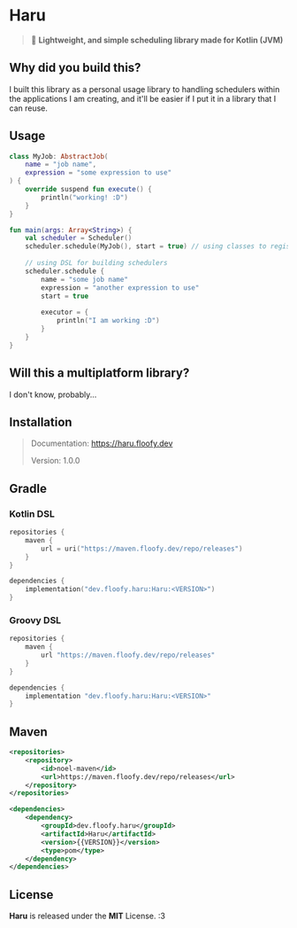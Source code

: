 # Haru
> 🚟 **Lightweight, and simple scheduling library made for Kotlin (JVM)**

## Why did you build this?
I built this library as a personal usage library to handling schedulers within the applications
I am creating, and it'll be easier if I put it in a library that I can reuse.

## Usage
```kotlin
class MyJob: AbstractJob(
    name = "job name",
    expression = "some expression to use"
) {
    override suspend fun execute() {
        println("working! :D")
    }
}

fun main(args: Array<String>) {
    val scheduler = Scheduler()
    scheduler.schedule(MyJob(), start = true) // using classes to register
    
    // using DSL for building schedulers
    scheduler.schedule {
        name = "some job name"
        expression = "another expression to use"
        start = true
        
        executor = {
            println("I am working :D")
        }
    }
}
```

## Will this a multiplatform library?
I don't know, probably...

## Installation
> Documentation: https://haru.floofy.dev
>
> Version: 1.0.0

## Gradle
### Kotlin DSL
```kotlin
repositories {
    maven {
        url = uri("https://maven.floofy.dev/repo/releases")
    }
}

dependencies {
    implementation("dev.floofy.haru:Haru:<VERSION>")
}
```

### Groovy DSL
```groovy
repositories {
    maven {
        url "https://maven.floofy.dev/repo/releases"
    }
}

dependencies {
    implementation "dev.floofy.haru:Haru:<VERSION>"
}
```

## Maven
```xml
<repositories>
    <repository>
        <id>noel-maven</id>
        <url>https://maven.floofy.dev/repo/releases</url>
    </repository>
</repositories>
```

```xml
<dependencies>
    <dependency>
        <groupId>dev.floofy.haru</groupId>
        <artifactId>Haru</artifactId>
        <version>{{VERSION}}</version>
        <type>pom</type>
    </dependency>
</dependencies>
```

## License
**Haru** is released under the **MIT** License. :3
